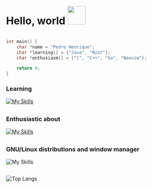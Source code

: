 # Hello, world <img src="https://media.giphy.com/media/VgCDAzcKvsR6OM0uWg/giphy.gif" width="50"> 

```c

int main() {
    char *name = "Pedro Henrique";
    char *learning[] = {"Java", "Rust"};
    char *enthusiasm[] = {"C", "C++", "Go", "Neovim"};

    return 0;
}

```


### Learning
[![My Skills](https://skillicons.dev/icons?i=java,rust)](https://skillicons.dev)

##

### Enthusiastic about
[![My Skills](https://skillicons.dev/icons?i=c,cpp,go,neovim)](https://skillicons.dev)

##

### GNU/Linux distributions and window manager 
![My Skills](https://simpleskill.icons.workers.dev/svg?i=debian,archlinux,i3)

##

![Top Langs](https://github-readme-stats.vercel.app/api/top-langs/?username=pecodigos&layout=compact&count_private=true&show_icons=true&theme=dark)
